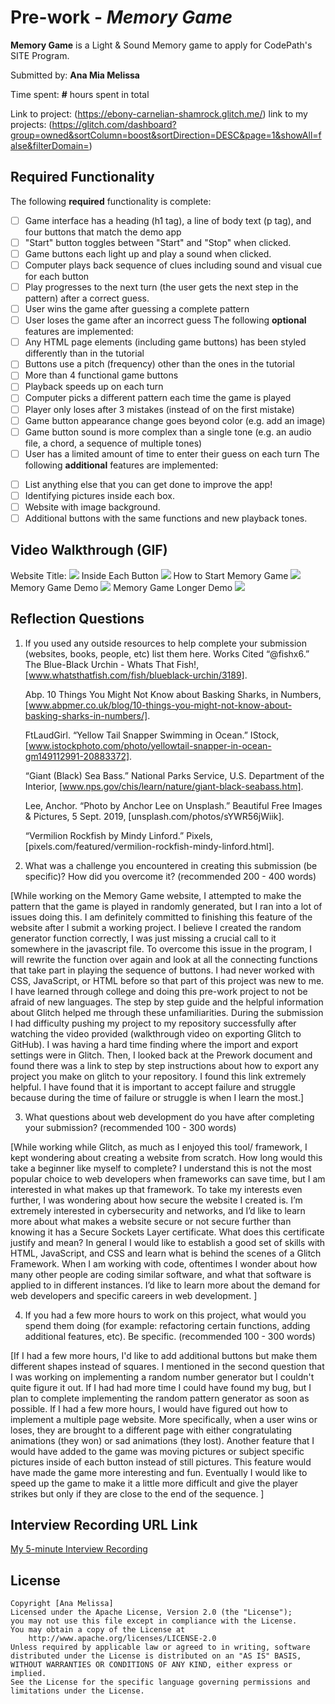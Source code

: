 # Pre-work - *Memory Game*

**Memory Game** is a Light & Sound Memory game to apply for CodePath's SITE Program. 

Submitted by: **Ana Mia Melissa**

Time spent: **#** hours spent in total

Link to project: (https://ebony-carnelian-shamrock.glitch.me/)
link to my projects: (https://glitch.com/dashboard?group=owned&sortColumn=boost&sortDirection=DESC&page=1&showAll=false&filterDomain=)

## Required Functionality

The following **required** functionality is complete:
* [ ] Game interface has a heading (h1 tag), a line of body text (p tag), and four buttons that match the demo app
* [ ] "Start" button toggles between "Start" and "Stop" when clicked. 
* [ ] Game buttons each light up and play a sound when clicked. 
* [ ] Computer plays back sequence of clues including sound and visual cue for each button
* [ ] Play progresses to the next turn (the user gets the next step in the pattern) after a correct guess. 
* [ ] User wins the game after guessing a complete pattern
* [ ] User loses the game after an incorrect guess
The following **optional** features are implemented:
* [ ] Any HTML page elements (including game buttons) has been styled differently than in the tutorial
* [ ] Buttons use a pitch (frequency) other than the ones in the tutorial
* [ ] More than 4 functional game buttons
* [ ] Playback speeds up on each turn
* [ ] Computer picks a different pattern each time the game is played
* [ ] Player only loses after 3 mistakes (instead of on the first mistake)
* [ ] Game button appearance change goes beyond color (e.g. add an image)
* [ ] Game button sound is more complex than a single tone (e.g. an audio file, a chord, a sequence of multiple tones)
* [ ] User has a limited amount of time to enter their guess on each turn
The following **additional** features are implemented:
- [ ] List anything else that you can get done to improve the app!
- [ ] Identifying pictures inside each box.
- [ ] Website with image background. 
- [ ] Additional buttons with the same functions and new playback tones.
## Video Walkthrough (GIF)
Website Title:
![](https://cdn.glitch.global/9905550e-1cd5-4583-849a-95bbbcba93b1/memory-game-gif-website-name.gif?v=1648268639347)
Inside Each Button
![](https://cdn.glitch.global/9905550e-1cd5-4583-849a-95bbbcba93b1/memory-game-what-the-buttons-look-like.gif?v=1648268732229)
How to Start Memory Game
![](https://cdn.glitch.global/9905550e-1cd5-4583-849a-95bbbcba93b1/memory-game-gif-how-to-start.gif?v=1648267998534)
Memory Game Demo
![](https://cdn.glitch.global/9905550e-1cd5-4583-849a-95bbbcba93b1/memory-game-gif-longer-demo.gif?v=1648268044566)
Memory Game Longer Demo
![](https://cdn.glitch.global/9905550e-1cd5-4583-849a-95bbbcba93b1/memory-game-gif-even-longer-demo.gif?v=1648268634912)
## Reflection Questions
1. If you used any outside resources to help complete your submission (websites, books, people, etc) list them here. 
Works Cited
    “@fishx6.” The Blue-Black Urchin - Whats That Fish!, [www.whatsthatfish.com/fish/blueblack-urchin/3189].

    Abp. 10 Things You Might Not Know about Basking Sharks, in Numbers, [www.abpmer.co.uk/blog/10-things-you-might-not-know-about-basking-sharks-in-numbers/].

    FtLaudGirl. “Yellow Tail Snapper Swimming in Ocean.” IStock, [www.istockphoto.com/photo/yellowtail-snapper-in-ocean-gm149112991-20883372].

    “Giant (Black) Sea Bass.” National Parks Service, U.S. Department of the Interior, [www.nps.gov/chis/learn/nature/giant-black-seabass.htm].

    Lee, Anchor. “Photo by Anchor Lee on Unsplash.” Beautiful Free Images &amp; Pictures, 5 Sept. 2019, [unsplash.com/photos/sYWR56jWiik].

    “Vermilion Rockfish by Mindy Linford.” Pixels, [pixels.com/featured/vermilion-rockfish-mindy-linford.html].

2. What was a challenge you encountered in creating this submission (be specific)? How did you overcome it? (recommended 200 - 400 words) 

[While working on the Memory Game website, I attempted to make the pattern that the game is played in randomly generated, but I ran into a lot of issues doing this. I am definitely committed to finishing this feature of the website after I submit a working project. I believe I created the random generator function correctly, I was just missing a crucial call to it somewhere in the javascript file. To overcome this issue in the program, I will rewrite the function over again and look at all the connecting functions that take part in playing the sequence of buttons. I had never worked with CSS, JavaScript, or HTML before so that part of this project was new to me. I have learned through college and doing this pre-work project to not be afraid of new languages. The step by step guide and the helpful information about Glitch helped me through these unfamiliarities. During the submission I had difficulty pushing my project to my repository successfully after watching the video provided (walkthrough video on exporting Glitch to GitHub). I was having a hard time finding where the import and export settings were in Glitch. Then, I looked back at the Prework document and found there was a link to step by step instructions about how to export any project you make on glitch to your repository. I found this link extremely helpful. I have found that it is important to accept failure and struggle because during the time of failure or struggle is when I learn the most.]

3. What questions about web development do you have after completing your submission? (recommended 100 - 300 words) 

[While working while Glitch, as much as I enjoyed this tool/ framework, I kept wondering about creating a website from scratch. How long would this take a beginner like myself to complete? I understand this is not the most popular choice to web developers when frameworks can save time, but I am interested in what makes up that framework. To take my interests even further, I was wondering about how secure the website I created is. I’m extremely interested in cybersecurity and networks, and I’d like to learn more about what makes a website secure or not secure further than knowing it has a Secure Sockets Layer certificate. What does this certificate justify and mean? In general I would like to establish a good set of skills with HTML, JavaScript, and CSS and learn what is behind the scenes of a Glitch Framework. When I am working with code, oftentimes I wonder about how many other people are coding similar software, and what that software is applied to in different instances. I’d like to learn more about the demand for web developers and specific careers in web development. 
]

4. If you had a few more hours to work on this project, what would you spend them doing (for example: refactoring certain functions, adding additional features, etc). Be specific. (recommended 100 - 300 words) 

[If I had a few more hours, I'd like to add additional buttons but make them different shapes instead of squares. I mentioned in the second question that I was working on implementing a random number generator but I couldn't quite figure it out. If I had had more time I could have found my bug, but I plan to complete implementing the random pattern generator as soon as possible. If I had a few more hours, I would have figured out how to implement a multiple page website. More specifically, when a user wins or loses, they are brought to a different page with either congratulating animations (they won) or sad animations (they lost). Another feature that I would have added to the game was moving pictures or subject specific pictures inside of each button instead of still pictures. This feature would have made the game more interesting and fun. Eventually I would like to speed up the game to make it a little more difficult and give the player strikes but only if they are close to the end of the sequence. ]

## Interview Recording URL Link
[My 5-minute Interview Recording](https://1drv.ms/v/s!AlCnjLloUK7ijCKbxY_LhpxTQld6?e=aGjamd)
## License
    Copyright [Ana Melissa]
    Licensed under the Apache License, Version 2.0 (the "License");
    you may not use this file except in compliance with the License.
    You may obtain a copy of the License at
        http://www.apache.org/licenses/LICENSE-2.0
    Unless required by applicable law or agreed to in writing, software
    distributed under the License is distributed on an "AS IS" BASIS,
    WITHOUT WARRANTIES OR CONDITIONS OF ANY KIND, either express or implied.
    See the License for the specific language governing permissions and
    limitations under the License.
